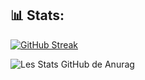 
## 📊 Stats:

[![GitHub Streak](https://github-readme-streak-stats.herokuapp.com/?user=YOURCRAZYMAN&theme=highcontrast)](https://git.io/streak-stats)

![Les Stats GitHub de Anurag](https://github-readme-stats.vercel.app/api?username=YOURCRAZYMAN&show_icons=true&theme=chartreuse-dark) 



 

